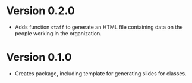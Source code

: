 # Version 0.2.0

* Adds function `staff` to generate an HTML file containing data on the people working in the organization.

# Version 0.1.0

* Creates package, including template for generating slides for classes.

